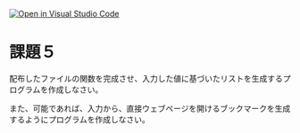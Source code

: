 [![Open in Visual Studio Code](https://classroom.github.com/assets/open-in-vscode-2e0aaae1b6195c2367325f4f02e2d04e9abb55f0b24a779b69b11b9e10269abc.svg)](https://classroom.github.com/online_ide?assignment_repo_id=16543417&assignment_repo_type=AssignmentRepo)
# 課題５

配布したファイルの関数を完成させ、入力した値に基づいたリストを生成するプログラムを作成しなさい。

また、可能であれば、入力から、直接ウェブページを開けるブックマークを生成するようにプログラムを作成しなさい。
